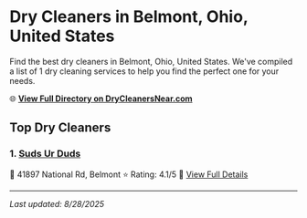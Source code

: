 # Dry Cleaners in Belmont, Ohio, United States

Find the best dry cleaners in Belmont, Ohio, United States. We've compiled a list of 1 dry cleaning services to help you find the perfect one for your needs.

🌐 **[View Full Directory on DryCleanersNear.com](https://drycleanersnear.com/city/US/Ohio/Belmont)**

## Top Dry Cleaners

### 1. [Suds Ur Duds](https://drycleanersnear.com/dryCleaner/68897cab69a0219c2bf77c05/suds-ur-duds)
📍 41897 National Rd, Belmont
⭐ Rating: 4.1/5
🔗 [View Full Details](https://drycleanersnear.com/dryCleaner/68897cab69a0219c2bf77c05/suds-ur-duds)


---

*Last updated: 8/28/2025*

